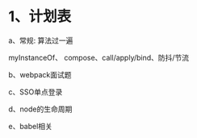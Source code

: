 # 1、计划表

a、常规: 算法过一遍

myInstanceOf、 compose、call/apply/bind、防抖/节流

b、webpack面试题

c、SSO单点登录

d、node的生命周期

e、babel相关



